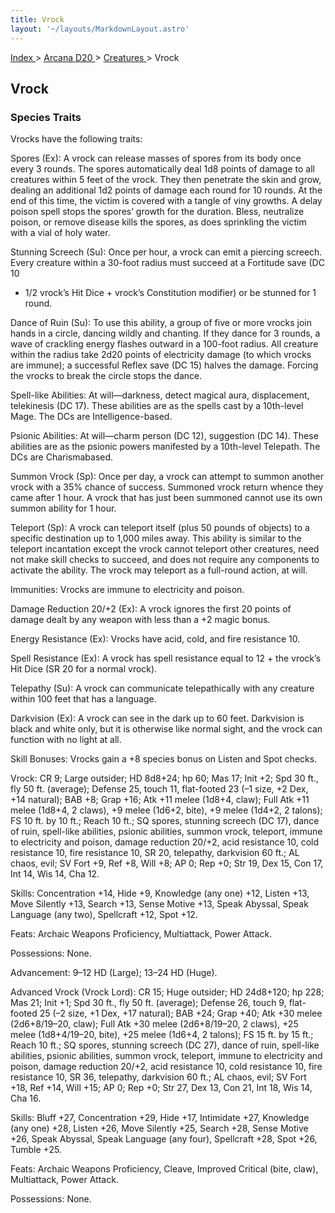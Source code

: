 ```yaml
---
title: Vrock
layout: '~/layouts/MarkdownLayout.astro'
---
```


[ Index ](/) > [ Arcana D20 ](/arcana.d20.srd) > [ Creatures ](/arcana.d20.srd/creatures) > Vrock

##  Vrock

###  Species Traits

Vrocks have the following traits:

Spores (Ex): A vrock can release masses of spores from its body once every 3
rounds. The spores automatically deal 1d8 points of damage to all creatures
within 5 feet of the vrock. They then penetrate the skin and grow, dealing an
additional 1d2 points of damage each round for 10 rounds. At the end of this
time, the victim is covered with a tangle of viny growths. A delay poison
spell stops the spores’ growth for the duration. Bless, neutralize poison, or
remove disease kills the spores, as does sprinkling the victim with a vial of
holy water.

Stunning Screech (Su): Once per hour, a vrock can emit a piercing screech.
Every creature within a 30-foot radius must succeed at a Fortitude save (DC 10
+ 1/2 vrock’s Hit Dice + vrock’s Constitution modifier) or be stunned for 1
round.

Dance of Ruin (Su): To use this ability, a group of five or more vrocks join
hands in a circle, dancing wildly and chanting. If they dance for 3 rounds, a
wave of crackling energy flashes outward in a 100-foot radius. All creature
within the radius take 2d20 points of electricity damage (to which vrocks are
immune); a successful Reflex save (DC 15) halves the damage. Forcing the
vrocks to break the circle stops the dance.

Spell-like Abilities: At will—darkness, detect magical aura, displacement,
telekinesis (DC 17). These abilities are as the spells cast by a 10th-level
Mage. The DCs are Intelligence-based.

Psionic Abilities: At will—charm person (DC 12), suggestion (DC 14). These
abilities are as the psionic powers manifested by a 10th-level Telepath. The
DCs are Charismabased.

Summon Vrock (Sp): Once per day, a vrock can attempt to summon another vrock
with a 35% chance of success. Summoned vrock return whence they came after 1
hour. A vrock that has just been summoned cannot use its own summon ability
for 1 hour.

Teleport (Sp): A vrock can teleport itself (plus 50 pounds of objects) to a
specific destination up to 1,000 miles away. This ability is similar to the
teleport incantation except the vrock cannot teleport other creatures, need
not make skill checks to succeed, and does not require any components to
activate the ability. The vrock may teleport as a full-round action, at will.

Immunities: Vrocks are immune to electricity and poison.

Damage Reduction 20/+2 (Ex): A vrock ignores the first 20 points of damage
dealt by any weapon with less than a +2 magic bonus.

Energy Resistance (Ex): Vrocks have acid, cold, and fire resistance 10.

Spell Resistance (Ex): A vrock has spell resistance equal to 12 + the vrock’s
Hit Dice (SR 20 for a normal vrock).

Telepathy (Su): A vrock can communicate telepathically with any creature
within 100 feet that has a language.

Darkvision (Ex): A vrock can see in the dark up to 60 feet. Darkvision is
black and white only, but it is otherwise like normal sight, and the vrock can
function with no light at all.

Skill Bonuses: Vrocks gain a +8 species bonus on Listen and Spot checks.

Vrock: CR 9; Large outsider; HD 8d8+24; hp 60; Mas 17; Init +2; Spd 30 ft.,
fly 50 ft. (average); Defense 25, touch 11, flat-footed 23 (–1 size, +2 Dex,
+14 natural); BAB +8; Grap +16; Atk +11 melee (1d8+4, claw); Full Atk +11
melee (1d8+4, 2 claws), +9 melee (1d6+2, bite), +9 melee (1d4+2, 2 talons); FS
10 ft. by 10 ft.; Reach 10 ft.; SQ spores, stunning screech (DC 17), dance of
ruin, spell-like abilities, psionic abilities, summon vrock, teleport, immune
to electricity and poison, damage reduction 20/+2, acid resistance 10, cold
resistance 10, fire resistance 10, SR 20, telepathy, darkvision 60 ft.; AL
chaos, evil; SV Fort +9, Ref +8, Will +8; AP 0; Rep +0; Str 19, Dex 15, Con
17, Int 14, Wis 14, Cha 12.

Skills: Concentration +14, Hide +9, Knowledge (any one) +12, Listen +13, Move
Silently +13, Search +13, Sense Motive +13, Speak Abyssal, Speak Language (any
two), Spellcraft +12, Spot +12.

Feats: Archaic Weapons Proficiency, Multiattack, Power Attack.

Possessions: None.

Advancement: 9–12 HD (Large); 13–24 HD (Huge).

Advanced Vrock (Vrock Lord): CR 15; Huge outsider; HD 24d8+120; hp 228; Mas
21; Init +1; Spd 30 ft., fly 50 ft. (average); Defense 26, touch 9, flat-
footed 25 (–2 size, +1 Dex, +17 natural); BAB +24; Grap +40; Atk +30 melee
(2d6+8/19–20, claw); Full Atk +30 melee (2d6+8/19–20, 2 claws), +25 melee
(1d8+4/19–20, bite), +25 melee (1d6+4, 2 talons); FS 15 ft. by 15 ft.; Reach
10 ft.; SQ spores, stunning screech (DC 27), dance of ruin, spell-like
abilities, psionic abilities, summon vrock, teleport, immune to electricity
and poison, damage reduction 20/+2, acid resistance 10, cold resistance 10,
fire resistance 10, SR 36, telepathy, darkvision 60 ft.; AL chaos, evil; SV
Fort +18, Ref +14, Will +15; AP 0; Rep +0; Str 27, Dex 13, Con 21, Int 18, Wis
14, Cha 16.

Skills: Bluff +27, Concentration +29, Hide +17, Intimidate +27, Knowledge (any
one) +28, Listen +26, Move Silently +25, Search +28, Sense Motive +26, Speak
Abyssal, Speak Language (any four), Spellcraft +28, Spot +26, Tumble +25.

Feats: Archaic Weapons Proficiency, Cleave, Improved Critical (bite, claw),
Multiattack, Power Attack.

Possessions: None.


